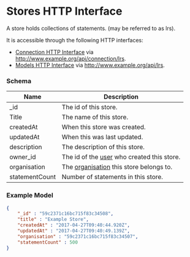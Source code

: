 ---
---

# Stores HTTP Interface

A store holds collections of statements. (may be referred to as lrs).

It is accessible through the following HTTP interfaces:

- [Connection HTTP Interface](../http-connection) via http://www.example.org/api/connection/lrs.
- [Models HTTP Interface](../http-models) via http://www.example.org/api/lrs.

### Schema

Name | Description
--- | ---
_id | The id of this store.
Title | The name of this store.
createdAt | When this store was created.
updatedAt | When this was last updated.
description | The description of this store. 
owner_id | The id of the [user](../http-users#schema) who created this store.
organisation | The [organisation](../http-organisations#schema) this store belongs to.
statementCount | Number of statements in this store.

### Example Model

```json
{
	"_id" : "59c2371c16bc715f83c34508",
	"title" : "Example Store",
	"createdAt" : "2017-04-27T09:40:44.920Z",
	"updatedAt" : "2017-04-27T09:40:49.139Z",
	"organisation" : "59c2371c16bc715f83c34507",
	"statementCount" : 500
}
```
